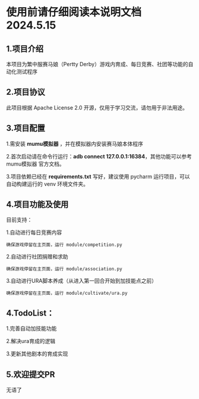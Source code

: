使用前请仔细阅读本说明文档 2024.5.15  
=
1.项目介绍
-
本项目为繁中服赛马娘（Pertty Derby）游戏内育成、每日竞赛、社团等功能的自动化测试程序

2.项目协议
-
此项目根据 Apache License 2.0 开源，仅用于学习交流，请勿用于非法用途。

3.项目配置
-  
1.需安装 **mumu模拟器** ，并在模拟器内安装赛马娘本体程序

2.首次启动请在命令行运行：**adb connect 127.0.0.1:16384**，其他功能可以参考 mumu模拟器 官方文档。

3.项目依赖已经在 **requirements.txt** 写好，建议使用 pycharm 运行项目，可以自动构建运行的 venv 环境文件夹。

4.项目功能及使用
-
目前支持：

1.自动进行每日竞赛内容

    确保游戏停留在主页面，运行 module/competition.py

2.自动进行社团捐赠和求助

    确保游戏停留在主页面，运行 module/association.py

3.自动进行URA脚本养成（从进入第一回合开始到加技能点之前）

    确保游戏停留在主页面，运行 module/cultivate/ura.py

4.TodoList：
-
1.完善自动加技能功能

2.解决ura育成的逻辑

3.更新其他剧本的育成实现

5.欢迎提交PR
-

无语了